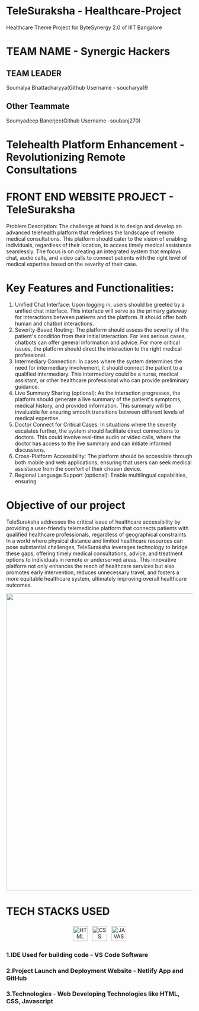 # TeleSuraksha - Healthcare-Project
Healthcare Theme Project for ByteSynergy 2.0 of IIIT Bangalore

# TEAM NAME - Synergic Hackers
## TEAM LEADER 
Soumalya Bhattacharyya(Github Username - soucharya19

## Other Teammate
Soumyadeep Banerjee(Github Username -soubanj270)

# Telehealth Platform Enhancement - Revolutionizing Remote Consultations

# FRONT END WEBSITE PROJECT - TeleSuraksha
Problem Description:
The challenge at hand is to design and develop an advanced telehealth platform that redefines the landscape of remote medical consultations. This platform should cater to the vision of enabling individuals, regardless of
their location, to access timely medical assistance seamlessly. The focus is on creating an integrated system that employs chat, audio calls, and video calls to connect patients with the right level of medical expertise
based on the severity of their case.

# Key Features and Functionalities:
1. Unified Chat Interface: Upon logging in, users should be greeted by a unified chat interface. This interface will serve as the primary gateway for interactions between patients and the platform. It should offer both
human and chatbot interactions.
2. Severity-Based Routing: The platform should assess the severity of the patient's condition from their initial interaction. For less serious cases, chatbots can offer general information and advice. For more critical
issues, the platform should direct the interaction to the right medical professional.
3. Intermediary Connection: In cases where the system determines the need for intermediary involvement, it should connect the patient to a qualified intermediary. This intermediary could be a nurse, medical assistant, or other healthcare professional who can provide preliminary guidance.
4. Live Summary Sharing (optional): As the interaction progresses, the platform should generate a live summary of the patient's symptoms, medical history, and provided information. This summary will be invaluable for ensuring smooth transitions between different levels of medical expertise.
5. Doctor Connect for Critical Cases: In situations where the severity escalates further, the system should facilitate direct connections to doctors. This could involve real-time audio or video calls, where the doctor
has access to the live summary and can initiate informed discussions.
6. Cross-Platform Accessibility: The platform should be accessible through both mobile and web applications, ensuring that users can seek medical assistance from the comfort of their chosen device.
7. Regional Language Support (optional): Enable multilingual capabilities, ensuring

# Objective of our project
TeleSuraksha addresses the critical issue of healthcare accessibility by providing a user-friendly telemedicine platform that connects patients with qualified healthcare professionals, regardless of geographical constraints. In a world where physical distance and limited healthcare resources can pose substantial challenges, TeleSuraksha leverages technology to bridge these gaps, offering timely medical consultations, advice, and treatment options to individuals in remote or underserved areas. This innovative platform not only enhances the reach of healthcare services but also promotes early intervention, reduces unnecessary travel, and fosters a more equitable healthcare system, ultimately improving overall healthcare outcomes.

<p align="center">
  <img width="800" height="800" src="https://github.com/soubhatta/TeleSuraksha-Healthcare-Project/assets/85474422/36600a29-0fde-43f2-b2e8-63b9e9900396)">
</p>


# TECH STACKS USED
<p align="center">
<img src="https://github.com/soubhatta/Bharat-Codepedia-Ed_Tech-Project/assets/122465630/35a440d7-8645-49e8-8c5a-500473dfa0ff" alt="HTML" height="40" style="vertical-align:top; margin:4px">
<img src="https://github.com/soubhatta/Bharat-Codepedia-Ed_Tech-Project/assets/122465630/1953d687-2274-493d-b0f8-bfbbdaad6974" alt="CSS" height="40" style="vertical-align:top; margin:4px">
<img src="https://github.com/soubhatta/Bharat-Codepedia-Ed_Tech-Project/assets/122465630/4c3b118c-4a9e-42b7-9fad-6b007b33411f" alt="JAVASCRIPT" height="40" style="vertical-align:top; margin:4px">


### 1.IDE Used for building code - VS Code Software

### 2.Project Launch and Deployment Website - Netlify App and GitHub

### 3.Technologies - Web Developing Technologies like HTML, CSS, Javascript
